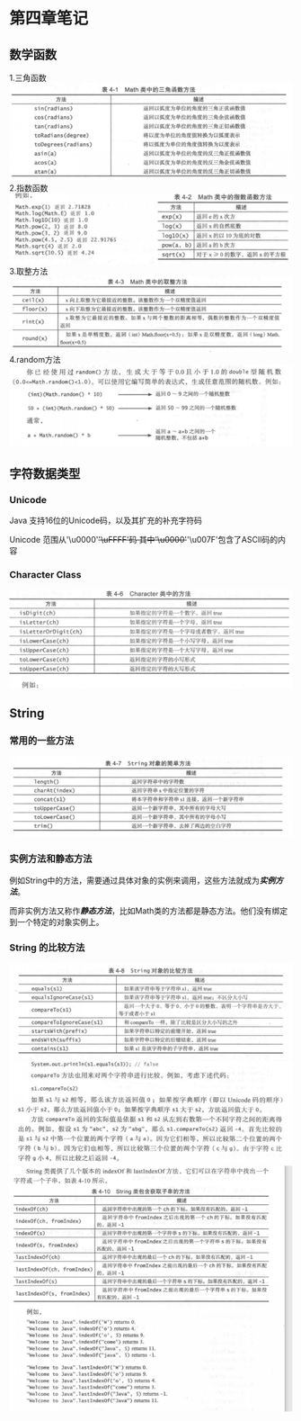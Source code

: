 # 第四章笔记
## 数学函数
1.三角函数
![三角函数](images/三角函数.png)
2.指数函数
![指数函数](images/指数函数.png)
3.取整方法
![取整方法](images/取整方法.png)
4.random方法
![random方法](images/random方法.png)

## 字符数据类型
### Unicode
Java 支持16位的Unicode码，以及其扩充的补充字符码

Unicode 范围从'\u0000'~~'\uFFFF'码
其中'\u0000'~~'\u007F'包含了ASCII码的内容

### Character Class
![Character](images/Character.png)

## String
### 常用的一些方法
![常用方法](images/String简单方法.png)

### 实例方法和静态方法
例如String中的方法，需要通过具体对象的实例来调用，这些方法就成为***实例方法***。

而非实例方法又称作***静态方法***，比如Math类的方法都是静态方法。他们没有绑定到一个特定的对象实例上。

### String 的比较方法
![compare](images/String的比较方法.png)
![compareTo](images/compareTo.png)
![indexOf](images/indexOf.png)